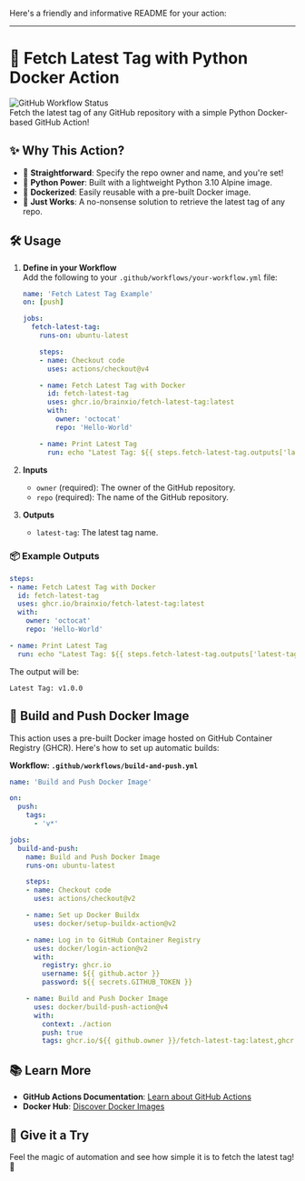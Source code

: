 Here's a friendly and informative README for your action:

---

# 🐍 Fetch Latest Tag with Python Docker Action

![GitHub Workflow Status](https://img.shields.io/github/actions/workflow/status/brainxio/fetch-latest-tag/build-and-push.yml?branch=main&style=for-the-badge)  
Fetch the latest tag of any GitHub repository with a simple Python Docker-based GitHub Action!

## ✨ Why This Action?

- 🎯 **Straightforward**: Specify the repo owner and name, and you're set!
- 🐍 **Python Power**: Built with a lightweight Python 3.10 Alpine image.
- 🐳 **Dockerized**: Easily reusable with a pre-built Docker image.
- 🌟 **Just Works**: A no-nonsense solution to retrieve the latest tag of any repo.

## 🛠️ Usage

1. **Define in your Workflow**  
   Add the following to your `.github/workflows/your-workflow.yml` file:

   ```yaml
   name: 'Fetch Latest Tag Example'
   on: [push]

   jobs:
     fetch-latest-tag:
       runs-on: ubuntu-latest

       steps:
       - name: Checkout code
         uses: actions/checkout@v4

       - name: Fetch Latest Tag with Docker
         id: fetch-latest-tag
         uses: ghcr.io/brainxio/fetch-latest-tag:latest
         with:
           owner: 'octocat'
           repo: 'Hello-World'

       - name: Print Latest Tag
         run: echo "Latest Tag: ${{ steps.fetch-latest-tag.outputs['latest-tag'] }}"
   ```

2. **Inputs**
   - `owner` (required): The owner of the GitHub repository.
   - `repo` (required): The name of the GitHub repository.

3. **Outputs**
   - `latest-tag`: The latest tag name.

### 📦 Example Outputs

```yaml
steps:
- name: Fetch Latest Tag with Docker
  id: fetch-latest-tag
  uses: ghcr.io/brainxio/fetch-latest-tag:latest
  with:
    owner: 'octocat'
    repo: 'Hello-World'

- name: Print Latest Tag
  run: echo "Latest Tag: ${{ steps.fetch-latest-tag.outputs['latest-tag'] }}"
```

The output will be:
```
Latest Tag: v1.0.0
```

## 🚀 Build and Push Docker Image

This action uses a pre-built Docker image hosted on GitHub Container Registry (GHCR). Here's how to set up automatic builds:

**Workflow: `.github/workflows/build-and-push.yml`**
```yaml
name: 'Build and Push Docker Image'

on:
  push:
    tags:
      - 'v*'

jobs:
  build-and-push:
    name: Build and Push Docker Image
    runs-on: ubuntu-latest

    steps:
    - name: Checkout code
      uses: actions/checkout@v2

    - name: Set up Docker Buildx
      uses: docker/setup-buildx-action@v2

    - name: Log in to GitHub Container Registry
      uses: docker/login-action@v2
      with:
        registry: ghcr.io
        username: ${{ github.actor }}
        password: ${{ secrets.GITHUB_TOKEN }}

    - name: Build and Push Docker Image
      uses: docker/build-push-action@v4
      with:
        context: ./action
        push: true
        tags: ghcr.io/${{ github.owner }}/fetch-latest-tag:latest,ghcr.io/${{ github.owner }}/fetch-latest-tag:${GITHUB_REF#refs/tags/}
```

## 📚 Learn More

- **GitHub Actions Documentation**: [Learn about GitHub Actions](https://docs.github.com/en/actions)
- **Docker Hub**: [Discover Docker Images](https://hub.docker.com/)

## 🎉 Give it a Try

Feel the magic of automation and see how simple it is to fetch the latest tag! 🚀
